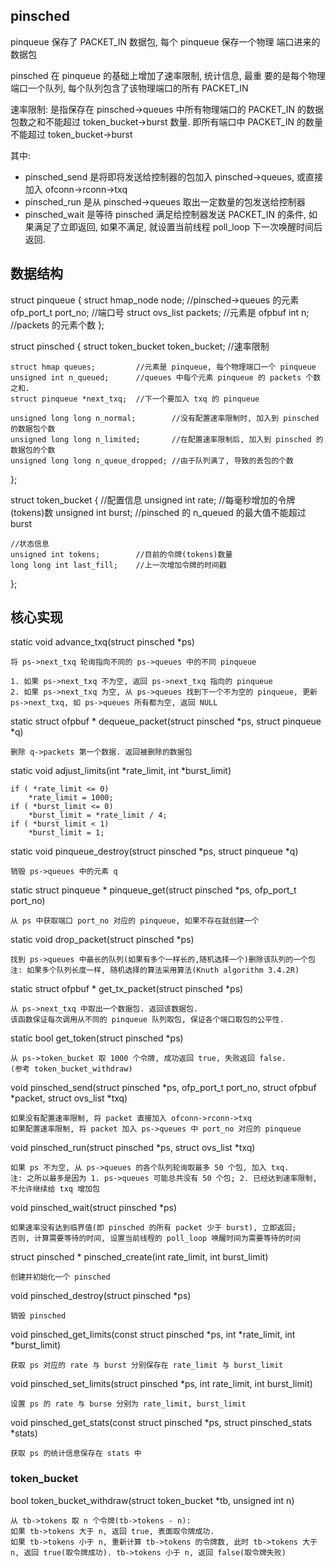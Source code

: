 
## pinsched

pinqueue 保存了 PACKET_IN 数据包, 每个 pinqueue 保存一个物理
端口进来的数据包

pinsched 在 pinqueue 的基础上增加了速率限制, 统计信息, 最重
要的是每个物理端口一个队列, 每个队列包含了该物理端口的所有 PACKET_IN

速率限制: 是指保存在 pinsched->queues 中所有物理端口的 PACKET_IN
的数据包数之和不能超过 token_bucket->burst 数量.
即所有端口中 PACKET_IN 的数量不能超过 token_bucket->burst

其中:

* pinsched_send 是将即将发送给控制器的包加入 pinsched->queues, 或直接加入 ofconn->rconn->txq
* pinsched_run 是从 pinsched->queues 取出一定数量的包发送给控制器
* pinsched_wait 是等待 pinsched 满足给控制器发送 PACKET_IN 的条件, 如果满足了立即返回, 如果不满足, 就设置当前线程 poll_loop 下一次唤醒时间后返回.

## 数据结构

struct pinqueue {
    struct hmap_node node;      //pinsched->queues 的元素
    ofp_port_t port_no;         //端口号
    struct ovs_list packets;    //元素是 ofpbuf
    int n;                      //packets 的元素个数
};

struct pinsched {
    struct token_bucket token_bucket;       //速率限制

    struct hmap queues;         //元素是 pinqueue, 每个物理端口一个 pinqueue
    unsigned int n_queued;      //queues 中每个元素 pinqueue 的 packets 个数之和.
    struct pinqueue *next_txq;  //下一个要加入 txq 的 pinqueue

    unsigned long long n_normal;        //没有配置速率限制时, 加入到 pinsched 的数据包个数
    unsigned long long n_limited;       //在配置速率限制后, 加入到 pinsched 的数据包的个数
    unsigned long long n_queue_dropped; //由于队列满了, 导致的丢包的个数
};

struct token_bucket {
    //配置信息
    unsigned int rate;          //每毫秒增加的令牌(tokens)数
    unsigned int burst;         //pinsched 的 n_queued 的最大值不能超过 burst

    //状态信息
    unsigned int tokens;        //目前的令牌(tokens)数量
    long long int last_fill;    //上一次增加令牌的时间戳
};


## 核心实现

static void advance_txq(struct pinsched *ps)

    将 ps->next_txq 轮询指向不同的 ps->queues 中的不同 pinqueue

    1. 如果 ps->next_txq 不为空, 返回 ps->next_txq 指向的 pinqueue
    2. 如果 ps->next_txq 为空, 从 ps->queues 找到下一个不为空的 pinqueue, 更新 ps->next_txq, 如 ps->queues 所有都为空, 返回 NULL

static struct ofpbuf * dequeue_packet(struct pinsched *ps, struct pinqueue *q)

    删除 q->packets 第一个数据. 返回被删除的数据包

static void adjust_limits(int *rate_limit, int *burst_limit)

    if ( *rate_limit <= 0)
        *rate_limit = 1000;
    if ( *burst_limit <= 0)
        *burst_limit = *rate_limit / 4;
    if ( *burst_limit < 1)
        *burst_limit = 1;

static void pinqueue_destroy(struct pinsched *ps, struct pinqueue *q)

    销毁 ps->queues 中的元素 q

static struct pinqueue * pinqueue_get(struct pinsched *ps, ofp_port_t port_no)

    从 ps 中获取端口 port_no 对应的 pinqueue, 如果不存在就创建一个

static void drop_packet(struct pinsched *ps)

    找到 ps->queues 中最长的队列(如果有多个一样长的,随机选择一个)删除该队列的一个包
    注: 如果多个队列长度一样, 随机选择的算法采用算法(Knuth algorithm 3.4.2R)

static struct ofpbuf * get_tx_packet(struct pinsched *ps)

    从 ps->next_txq 中取出一个数据包. 返回该数据包.
    该函数保证每次调用从不同的 pinqueue 队列取包, 保证各个端口取包的公平性.

static bool get_token(struct pinsched *ps)

    从 ps->token_bucket 取 1000 个令牌, 成功返回 true, 失败返回 false.
    (参考 token_bucket_withdraw)

void pinsched_send(struct pinsched *ps, ofp_port_t port_no, struct ofpbuf *packet, struct ovs_list *txq)

    如果没有配置速率限制, 将 packet 直接加入 ofconn->rconn->txq
    如果配置速率限制, 将 packet 加入 ps->queues 中 port_no 对应的 pinqueue

void pinsched_run(struct pinsched *ps, struct ovs_list *txq)

    如果 ps 不为空, 从 ps->queues 的各个队列轮询取最多 50 个包, 加入 txq.
    注: 之所以最多是因为 1. ps->queues 可能总共没有 50 个包; 2. 已经达到速率限制, 不允许继续给 txq 增加包

void pinsched_wait(struct pinsched *ps)

    如果速率没有达到临界值(即 pinsched 的所有 packet 少于 burst), 立即返回;
    否则, 计算需要等待的时间, 设置当前线程的 poll_loop 唤醒时间为需要等待的时间

struct pinsched * pinsched_create(int rate_limit, int burst_limit)

    创建并初始化一个 pinsched

void pinsched_destroy(struct pinsched *ps)

    销毁 pinsched

void pinsched_get_limits(const struct pinsched *ps, int *rate_limit, int *burst_limit)

    获取 ps 对应的 rate 与 burst 分别保存在 rate_limit 与 burst_limit

void pinsched_set_limits(struct pinsched *ps, int rate_limit, int burst_limit)

    设置 ps 的 rate 与 burse 分别为 rate_limit, burst_limit

void pinsched_get_stats(const struct pinsched *ps, struct pinsched_stats *stats)

    获取 ps 的统计信息保存在 stats 中

### token_bucket



bool token_bucket_withdraw(struct token_bucket *tb, unsigned int n)

    从 tb->tokens 取 n 个令牌(tb->tokens - n):
    如果 tb->tokens 大于 n, 返回 true, 表面取令牌成功.
    如果 tb->tokens 小于 n, 重新计算 tb->tokens 的令牌数, 此时 tb->tokens 大于 n, 返回 true(取令牌成功). tb->tokens 小于 n, 返回 false(取令牌失败)
